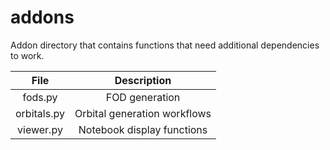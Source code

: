 # addons

Addon directory that contains functions that need additional dependencies to work.

| File        | Description |
| :---------: | :---------: |
| fods.py     | FOD generation |
| orbitals.py | Orbital generation workflows |
| viewer.py   | Notebook display functions |
